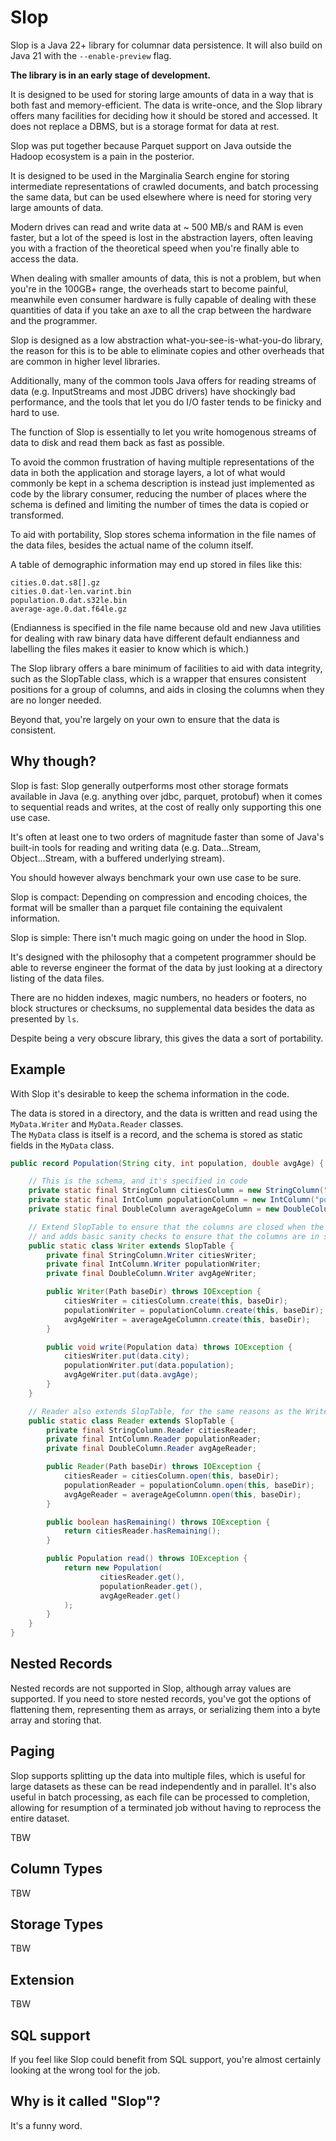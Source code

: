 # Slop

Slop is a Java 22+ library for columnar data persistence.  It will also 
build on Java 21 with the `--enable-preview` flag.  

**The library is in an early stage of development.**

It is designed to be used for storing large amounts of data in a way 
that is both fast and memory-efficient.  The data is write-once, and 
the Slop library offers many facilities for deciding how it should be 
stored and accessed.   It does not replace a DBMS, but is a storage
format for data at rest. 

Slop was put together because Parquet support on Java outside the Hadoop 
ecosystem is a pain in the posterior.

It is designed to be used in the Marginalia Search engine for storing
intermediate representations of crawled documents, and batch processing
the same data, but can be used elsewhere where is need for storing very 
large amounts of data.  

Modern drives can read and write data at ~ 500 MB/s and RAM is
even faster, but a lot of the speed is lost in the abstraction layers,
often leaving you with a fraction of the theoretical speed when you're
finally able to access the data.

When dealing with smaller amounts of data, this is not a problem, but 
when you're in the 100GB+ range, the overheads start to become painful,
meanwhile even consumer hardware is fully capable of dealing with these
quantities of data if you take an axe to all the crap between the hardware 
and the programmer. 

Slop is designed as a low abstraction what-you-see-is-what-you-do library, 
the reason for this is to be able to eliminate copies and other overheads 
that are common in higher level libraries.  

Additionally, many of the common tools Java offers for reading streams of 
data (e.g. InputStreams and most JDBC drivers) have shockingly bad performance, and 
the tools that let you do I/O faster tends to be finicky and hard to use.  

The function of Slop is essentially to let you write homogenous streams of
data to disk and read them back as fast as possible.

To avoid the common frustration of having multiple representations of 
the data in both the application and storage layers, a lot of what 
would commonly be kept in a schema description is instead just implemented 
as code by the library consumer, reducing the number of places where the 
schema is defined and limiting the number of times the data is copied 
or transformed.

To aid with portability, Slop stores schema information in the file names of the 
data files, besides the actual name of the column itself.   

A table of demographic information may end up stored in files like this:

```text
cities.0.dat.s8[].gz
cities.0.dat-len.varint.bin
population.0.dat.s32le.bin
average-age.0.dat.f64le.gz
```

(Endianness is specified in the file name because old and new Java utilities for dealing
with raw binary data have different default endianness and labelling the files makes it 
easier to know which is which.)

The Slop library offers a bare minimum of facilities to aid with data integrity, 
such as the SlopTable class, which is a wrapper that ensures consistent positions 
for a group of columns, and aids in closing the columns when they are no longer 
needed.  

Beyond that, you're largely on your own to ensure that the data is consistent.

## Why though?

Slop is fast:  Slop generally outperforms most other storage formats available in Java
(e.g. anything over jdbc, parquet, protobuf) when it comes to sequential 
reads and writes, at the cost of really only supporting this one use case.

It's often at least one to two orders of magnitude faster than some of Java's
built-in tools for reading and writing data (e.g. Data...Stream, Object...Stream, 
with a buffered underlying stream).  

You should however always benchmark your own use case to be sure.

Slop is compact:  Depending on compression and encoding choices, the format will be smaller
than a parquet file containing the equivalent information.

Slop is simple:  There isn't much magic going on under the hood in Slop.  

It's designed with the philosophy that a competent programmer
should be able to reverse engineer the format of the data by 
just looking at a directory listing of the data files.  

There are no hidden indexes, magic numbers, no headers or footers, 
no block structures or checksums, no supplemental data besides 
the data as presented by `ls`.

Despite being a very obscure library, this gives the data a sort 
of portability.

## Example

With Slop it's desirable to keep the schema information in the code.  

The data is stored in a directory, and the data is written and read using the `MyData.Writer` and `MyData.Reader` classes.  
The `MyData` class is itself is a record, and the schema is stored as static fields in the `MyData` class.

```java
public record Population(String city, int population, double avgAge) {

    // This is the schema, and it's specified in code
    private static final StringColumn citiesColumn = new StringColumn("cities", StorageType.GZIP);
    private static final IntColumn populationColumn = new IntColumn("population", StorageType.PLAIN);
    private static final DoubleColumn averageAgeColumn = new DoubleColumn("average-age", StorageType.PLAIN);

    // Extend SlopTable to ensure that the columns are closed when the table is closed,
    // and adds basic sanity checks to ensure that the columns are in sync.
    public static class Writer extends SlopTable {
        private final StringColumn.Writer citiesWriter;
        private final IntColumn.Writer populationWriter;
        private final DoubleColumn.Writer avgAgeWriter;

        public Writer(Path baseDir) throws IOException {
            citiesWriter = citiesColumn.create(this, baseDir);
            populationWriter = populationColumn.create(this, baseDir);
            avgAgeWriter = averageAgeColumnn.create(this, baseDir);
        }

        public void write(Population data) throws IOException {
            citiesWriter.put(data.city);
            populationWriter.put(data.population);
            avgAgeWriter.put(data.avgAge);
        }
    }

    // Reader also extends SlopTable, for the same reasons as the Writer
    public static class Reader extends SlopTable {
        private final StringColumn.Reader citiesReader;
        private final IntColumn.Reader populationReader;
        private final DoubleColumn.Reader avgAgeReader;

        public Reader(Path baseDir) throws IOException {
            citiesReader = citiesColumn.open(this, baseDir);
            populationReader = populationColumn.open(this, baseDir);
            avgAgeReader = averageAgeColumnn.open(this, baseDir);
        }

        public boolean hasRemaining() throws IOException {
            return citiesReader.hasRemaining();
        }

        public Population read() throws IOException {
            return new Population(
                    citiesReader.get(),
                    populationReader.get(),
                    avgAgeReader.get()
            );
        }
    }
}
```

## Nested Records

Nested records are not supported in Slop, although array values are supported.  If you need to store nested records,
you've got the options of flattening them, representing them as arrays, or serializing them into a byte array and 
storing that.

## Paging

Slop supports splitting up the data into multiple files, which is useful for large datasets as these can be read independently
and in parallel.  It's also useful in batch processing, as each file can be processed to completion, allowing for resumption
of a terminated job without having to reprocess the entire dataset.

TBW

## Column Types

TBW

## Storage Types

TBW

## Extension

TBW

## SQL support

If you feel like Slop could benefit from SQL support, you're almost certainly looking at the wrong tool for the job.

## Why is it called "Slop"?

It's a funny word.  